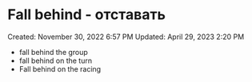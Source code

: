 # Fall behind - отставать

Created: November 30, 2022 6:57 PM
Updated: April 29, 2023 2:20 PM

- fall behind the group
- fall behind on the turn
- Fall behind on the racing